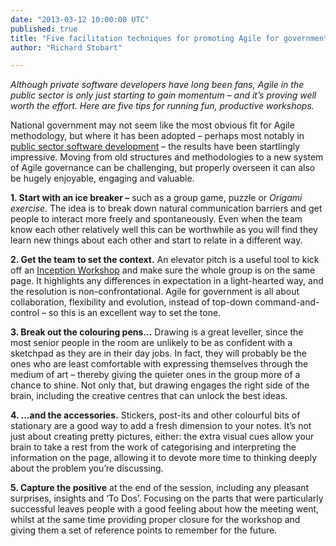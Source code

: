 ```yaml
---
date: "2013-03-12 10:00:00 UTC"
published: true
title: "Five facilitation techniques for promoting Agile for government"
author: "Richard Stobart"

---
```


*Although private software developers have long been fans, Agile in the public sector is only just starting to gain momentum – and it’s proving well worth the effort. Here are five tips for running fun, productive workshops.*

National government may not seem like the most obvious fit for Agile methodology, but where it has been adopted – perhaps most notably in [public sector software development](http://www.unboxedconsulting.com/ideas) – the results have been startlingly impressive. Moving from old structures and methodologies to a new system of Agile governance can be challenging, but properly overseen it can also be hugely enjoyable, engaging and valuable.

**1. Start with an ice breaker –** such as a group game, puzzle or *Origami exercise*. The idea is to break down natural communication barriers and get people to interact more freely and spontaneously. Even when the team know each other relatively well this can be worthwhile as you will find they learn new things about each other and start to relate in a different way.

**2. Get the team to set the context.** An elevator pitch is a useful tool to kick off an [Inception Workshop](http://www.unboxedconsulting.com/ideas) and make sure the whole group is on the same page. It highlights any differences in expectation in a light-hearted way, and the resolution is non-confrontational. Agile for government is all about collaboration, flexibility and evolution, instead of top-down command-and-control – so this is an excellent way to set the tone.

**3. Break out the colouring pens...** Drawing is a great leveller, since the most senior people in the room are unlikely to be as confident with a sketchpad as they are in their day jobs. In fact, they will probably be the ones who are least comfortable with expressing themselves through the medium of art – thereby giving the quieter ones in the group more of a chance to shine. Not only that, but drawing engages the right side of the brain, including the creative centres that can unlock the best ideas.

**4. …and the accessories.** Stickers, post-its and other colourful bits of stationary are a good way to add a fresh dimension to your notes. It’s not just about creating pretty pictures, either: the extra visual cues allow your brain to take a rest from the work of categorising and interpreting the information on the page, allowing it to devote more time to thinking deeply about the problem you’re discussing.

**5. Capture the positive** at the end of the session, including any pleasant surprises, insights and ‘To Dos’. Focusing on the parts that were particularly successful leaves people with a good feeling about how the meeting went, whilst at the same time providing proper closure for the workshop and giving them a set of reference points to remember for the future.


